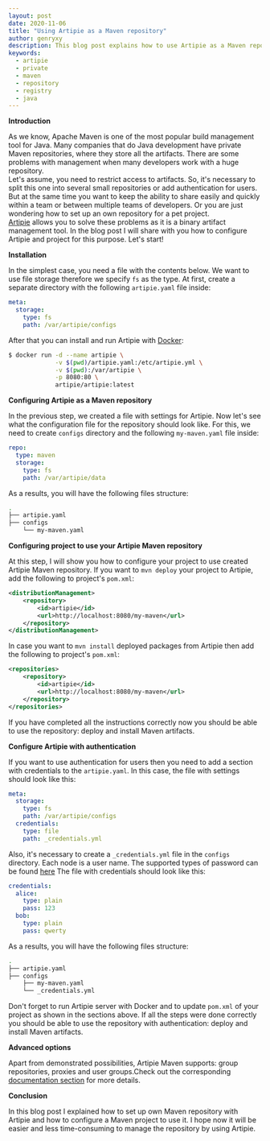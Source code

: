 ```yaml
---
layout: post
date: 2020-11-06
title: "Using Artipie as a Maven repository"
author: genryxy
description: This blog post explains how to use Artipie as a Maven repository.
keywords:
  - artipie
  - private
  - maven
  - repository
  - registry
  - java
---
```


**Introduction**

As we know, Apache Maven is one of the most popular build management tool for Java. Many companies that do Java development have private Maven repositories, where they store all the artifacts. There are some problems with management when many developers work with a huge repository.    
Let's assume, you need to restrict access to artifacts. So, it's necessary to split this one into several small repositories or add authentication for users. But at the same time you want to keep the ability to share easily and quickly within a team or between multiple teams of developers. Or you are just wondering how to set up an own repository for a pet project.  
[Artipie](https://github.com/artipie/artipie) allows you to solve these problems as it is a binary artifact management tool. In the blog post I will share with you how to configure Artipie and project for this purpose. Let's start!

**Installation**

In the simplest case, you need a file with the contents below. We want to use file storage therefore we specify `fs` as the type. At first, create a separate directory with the following `artipie.yaml` file inside:

```yml
meta:
  storage:
    type: fs
    path: /var/artipie/configs
```

After that you can install and run Artipie with [Docker](https://docs.docker.com/get-started/):

```bash
$ docker run -d --name artipie \
             -v $(pwd)/artipie.yaml:/etc/artipie.yml \
             -v $(pwd):/var/artipie \
             -p 8080:80 \
             artipie/artipie:latest
```

**Configuring Artipie as a Maven repository**

In the previous step, we created a file with settings for Artipie. Now let's see what the configuration file for the repository should look like. For this, we need to create `configs` directory and the following `my-maven.yaml` file inside:

```yml
repo:
  type: maven
  storage:
    type: fs
    path: /var/artipie/data
```
As a results, you will have the following files structure:

```bash
.
├── artipie.yaml
├── configs
    └── my-maven.yaml
```

**Configuring project to use your Artipie Maven repository**

At this step, I will show you how to configure your project to use created Artipie Maven repository. If you want to `mvn deploy` your project to Artipie, add the following to project's `pom.xml`:

```xml
<distributionManagement>
    <repository>
        <id>artipie</id>
        <url>http://localhost:8080/my-maven</url>
    </repository>
</distributionManagement>
```

In case you want to `mvn install` deployed packages from Artipie then add the following to project's `pom.xml`:

```xml
<repositories>
    <repository>
        <id>artipie</id>
        <url>http://localhost:8080/my-maven</url>
    </repository>
</repositories>
```
If you have completed all the instructions correctly now you should be able to use the repository: deploy and install Maven artifacts.

**Configure Artipie with authentication**

If you want to use authentication for users then you need to add a section with credentials to the `artipie.yaml`. In this case, the file with settings should look like this:

```yml
meta:
  storage:
    type: fs
    path: /var/artipie/configs
  credentials:
    type: file
    path: _credentials.yml
```

Also, it's necessary to create a `_credentials.yml` file in the `configs` directory. Each node is a user name. The supported types of password can be found [here](https://github.com/artipie/artipie/blob/700eb89352126e6f1bd12a0d3ff668abf2b44048/README.md#multitenancy) The file with credentials should look like this:

```yml
credentials:
  alice:
    type: plain
    pass: 123
  bob:
    type: plain
    pass: qwerty
```

As a results, you will have the following files structure:

```bash
.
├── artipie.yaml
├── configs
    ├── my-maven.yaml
    └── _credentials.yml
```

Don't forget to run Artipie server with Docker and to update `pom.xml` of your project as shown in the sections above. If all the steps were done correctly you should be able to use the repository with authentication: deploy and install Maven artifacts.


**Advanced options**

Apart from demonstrated possibilities, Artipie Maven supports: group repositories, proxies and user groups.Check out the corresponding
[documentation section](https://github.com/artipie/artipie/tree/master/examples/maven)
for more details.

**Conclusion**

In this blog post I explained how to set up own Maven repository with Artipie and how to
configure a Maven project to use it. I hope now it will be easier and less time-consuming to manage the repository by using Artipie.
